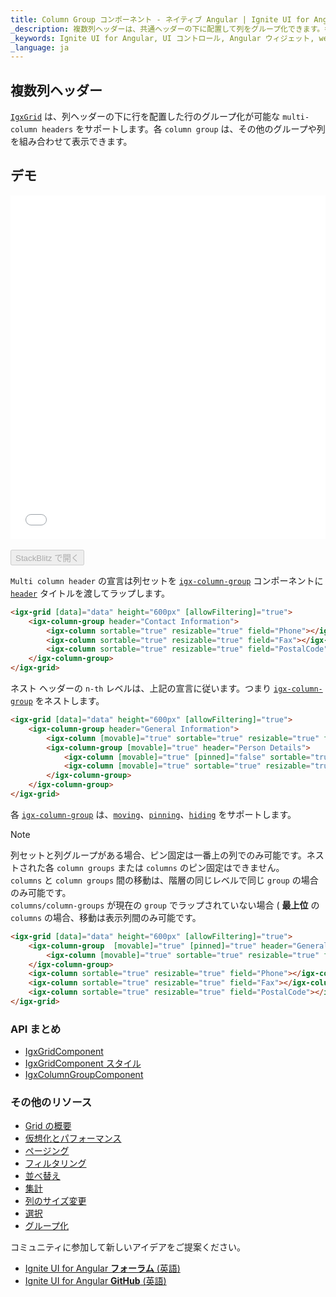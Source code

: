 ```yaml
---
title: Column Group コンポーネント - ネイティブ Angular | Ignite UI for Angular
_description: 複数列ヘッダーは、共通ヘッダーの下に配置して列をグループ化できます。各列グループにその他のグループや列を組み合わせて表示できます。
_keywords: Ignite UI for Angular, UI コントロール, Angular ウィジェット, web ウィジェット, UI ウィジェット, Angular, ネイティブ Angular コンポーネント スイート, ネイティブ Angular コントロール, ネイティブ Angular コンポーネント ライブラリ, Angular データグリッド コンポーネント, Angular データグリッド コントロール, ネイティブ Angular コンポーネント, Angular Grid コンポーネント, Angular Grid コントロール, Angular 高パフォーマンス Grid, 複数列ヘッダー, 遅延複数列ヘッダー, グリッド複数列ヘッダー, Angular グリッド複数列ヘッダー, Angular 列
_language: ja
---
```


## 複数列ヘッダー

[`IgxGrid`]({environment:angularApiUrl}/classes/igxgridcomponent.html) は、列ヘッダーの下に行を配置した行のグループ化が可能な `multi-column headers` をサポートします。各 `column group` は、その他のグループや列を組み合わせて表示できます。

## デモ

<div class="sample-container loading" style="height:550px">
    <iframe id="grid-multi-column-headers-iframe" src='{environment:demosBaseUrl}/multi-column-headers' width="100%" height="100%" seamless frameBorder="0" onload="onSampleIframeContentLoaded(this);"></iframe>
</div>
<br/>
<div>
<button data-localize="stackblitz" disabled class="stackblitz-btn" data-iframe-id="grid-multi-column-headers-iframe" data-demos-base-url="{environment:demosBaseUrl}">StackBlitz で開く</button>
</div>

`Multi column header` の宣言は列セットを [`igx-column-group`]({environment:angularApiUrl}/classes/igxcolumngroupcomponent.html) コンポーネントに [`header`]({environment:angularApiUrl}/classes/igxcolumngroupcomponent.html#header) タイトルを渡してラップします。

```html
<igx-grid [data]="data" height="600px" [allowFiltering]="true">
    <igx-column-group header="Contact Information">
        <igx-column sortable="true" resizable="true" field="Phone"></igx-column>
        <igx-column sortable="true" resizable="true" field="Fax"></igx-column>
        <igx-column sortable="true" resizable="true" field="PostalCode"></igx-column>
    </igx-column-group>
</igx-grid>
```

ネスト ヘッダーの `n-th` レベルは、上記の宣言に従います。つまり [`igx-column-group`]({environment:angularApiUrl}/classes/igxcolumngroupcomponent.html) をネストします。

```html
<igx-grid [data]="data" height="600px" [allowFiltering]="true">
    <igx-column-group header="General Information">
        <igx-column [movable]="true" sortable="true" resizable="true" field="CompanyName"></igx-column>
        <igx-column-group [movable]="true" header="Person Details">
            <igx-column [movable]="true" [pinned]="false" sortable="true" resizable="true" field="ContactName"></igx-column>
            <igx-column [movable]="true" sortable="true" resizable="true" field="ContactTitle"></igx-column>
        </igx-column-group>
    </igx-column-group>
</igx-grid>
```

各 [`igx-column-group`]({environment:angularApiUrl}/classes/igxcolumngroupcomponent.html) は、[`moving`](grid_column_moving.md)、[`pinning`](grid_column_pinning.md)、[`hiding`](grid_column_hiding.md) をサポートします。
> [!NOTE]
> 列セットと列グループがある場合、ピン固定は一番上の列でのみ可能です。ネストされた各 `column groups` または `columns` のピン固定はできません。<br />
> `columns` と `column groups` 間の移動は、階層の同じレベルで同じ `group` の場合のみ可能です。<br />
> `columns/column-groups` が現在の `group` でラップされていない場合 ( **最上位** の `columns` の場合、移動は表示列間のみ可能です。

```html
<igx-grid [data]="data" height="600px" [allowFiltering]="true">
    <igx-column-group  [movable]="true" [pinned]="true" header="General Information">
        <igx-column [movable]="true" sortable="true" resizable="true" field="CompanyName"></igx-column>
    </igx-column-group>
    <igx-column sortable="true" resizable="true" field="Phone"></igx-column>
    <igx-column sortable="true" resizable="true" field="Fax"></igx-column>
    <igx-column sortable="true" resizable="true" field="PostalCode"></igx-column>
</igx-grid>
```

### API まとめ
<div class="divider--half"></div>

* [IgxGridComponent]({environment:angularApiUrl}/classes/igxgridcomponent.html)
* [IgxGridComponent スタイル]({environment:sassApiUrl}/index.html#function-igx-grid-theme)
* [IgxColumnGroupComponent]({environment:angularApiUrl}/classes/igxcolumngroupcomponent.html)

<div class="divider--half"></div>

### その他のリソース
<div class="divider--half"></div>

* [Grid の概要](grid.md)
* [仮想化とパフォーマンス](grid_virtualization.md)
* [ページング](grid_paging.md)
* [フィルタリング](grid_filtering.md)
* [並べ替え](grid_sorting.md)
* [集計](grid_summaries.md)
* [列のサイズ変更](grid_column_resizing.md)
* [選択](grid_selection.md)
* [グループ化](grid_groupby.md)

<div class="divider--half"></div>
コミュニティに参加して新しいアイデアをご提案ください。

* [Ignite UI for Angular **フォーラム** (英語)](https://www.infragistics.com/community/forums/f/ignite-ui-for-angular)
* [Ignite UI for Angular **GitHub** (英語)](https://github.com/IgniteUI/igniteui-angular)